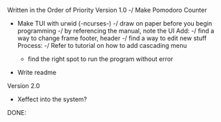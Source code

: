 Written in the Order of Priority
Version 1.0
-/ Make Pomodoro Counter
- Make TUI with urwid (-ncurses-)
    -/ draw on paper before you begin programming
    -/ by referencing the manual, note the UI
    Add:
    -/ find a way to change frame footer, header 
    -/ find a way to edit new stuff
    Process:
    -/ Refer to tutorial on how to add cascading menu
    - find the right spot to run the program without error

- Write readme 

Version 2.0
- Xeffect into the system?

DONE:

